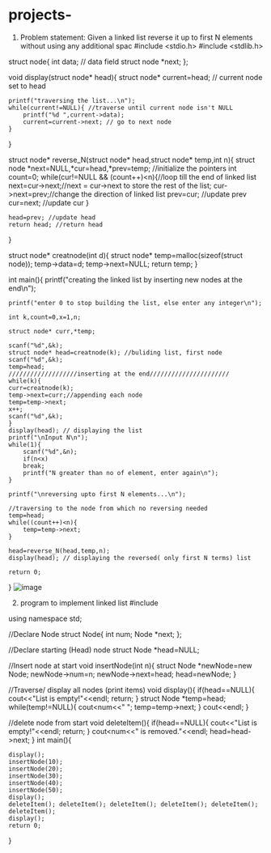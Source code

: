 # projects-
1. Problem statement: Given a linked list reverse it up to first N elements without using any additional spac
#include <stdio.h>
#include <stdlib.h>

struct node{
	int data; // data field
	struct node *next;
};

void display(struct node* head){
	struct node* current=head; // current node set to head
	
	printf("traversing the list...\n");
	while(current!=NULL){ //traverse until current node isn't NULL
		printf("%d ",current->data);
		current=current->next; // go to next node		
	}	
}

struct node* reverse_N(struct node* head,struct node* temp,int n){
	struct node *next=NULL,*cur=head,*prev=temp; //initialize the pointers
	int count=0;
	while(cur!=NULL && (count++)<n){//loop till the end of linked list
		next=cur->next;//next = cur->next to store the rest of the list;
		cur->next=prev;//change the direction of linked list
		prev=cur; //update prev
		cur=next; //update cur
	}
    
	head=prev; //update head
	return head; //return head
}

struct node* creatnode(int d){
	struct node* temp=malloc(sizeof(struct node));
	temp->data=d;
	temp->next=NULL;
	return temp;
}

int main(){
	printf("creating the linked list by inserting new nodes at the end\n");
	
	printf("enter 0 to stop building the list, else enter any integer\n");
	
	int k,count=0,x=1,n;
	
	struct node* curr,*temp;
	
	scanf("%d",&k);
	struct node* head=creatnode(k); //buliding list, first node
	scanf("%d",&k);
	temp=head;
	///////////////////inserting at the end//////////////////////
	while(k){
	curr=creatnode(k);
	temp->next=curr;//appending each node
	temp=temp->next;
	x++;
	scanf("%d",&k);
	}
	display(head); // displaying the list
	printf("\nInput N\n");
	while(1){
		scanf("%d",&n);
		if(n<x)
		break;
		printf("N greater than no of element, enter again\n");
	}
	
	printf("\nreversing upto first N elements...\n");
	
	//traversing to the node from which no reversing needed
	temp=head;
	while((count++)<n){
		temp=temp->next;
	}
	
	head=reverse_N(head,temp,n);
	display(head); // displaying the reversed( only first N terms) list
	
	return 0;
}
![image](https://user-images.githubusercontent.com/98012187/150728914-5e1bc5c5-d023-458a-9770-8a85e535b150.png)


2. program to implement linked list
#include <iostream>
 
using namespace std;
 
//Declare Node 
struct Node{
    int num;
    Node *next;
};
 
//Declare starting (Head) node
struct Node *head=NULL;
 
//Insert node at start
void insertNode(int n){
    struct Node *newNode=new Node;
    newNode->num=n;
    newNode->next=head;
    head=newNode;
}
 
//Traverse/ display all nodes (print items)
void display(){
    if(head==NULL){
        cout<<"List is empty!"<<endl;
        return;
    }
    struct Node *temp=head;
    while(temp!=NULL){
        cout<<temp->num<<" ";
        temp=temp->next;
    }
    cout<<endl;
}
 
//delete node from start
void deleteItem(){
    if(head==NULL){
        cout<<"List is empty!"<<endl;
        return;
    }
    cout<<head->num<<" is removed."<<endl;
    head=head->next;
}
int main(){
     
    display();
    insertNode(10);
    insertNode(20);
    insertNode(30);
    insertNode(40);
    insertNode(50);
    display();
    deleteItem(); deleteItem(); deleteItem(); deleteItem(); deleteItem();
    deleteItem();
    display();
    return 0;
}

